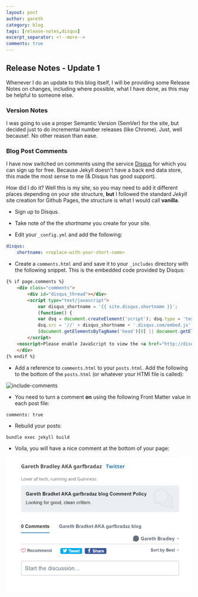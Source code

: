 ```yaml
---
layout: post
author: gareth
category: blog
tags: [release-notes,disqus]
excerpt_separator: <!--more-->
comments: true
---
```

## Release Notes - Update 1

Whenever I do an update to this blog itself, I will be providing some Release Notes on changes, including where possible, what I have done, as this may be helpful to someone else. <!--more-->

### Version Notes

I was going to use a proper Semantic Version (SemVer) for the site, but decided just to do incremental number releases (like Chrome). Just, well because!. No other reason than ease.

### Blog Post Comments

I have now switched on comments using the service [Disqus](https://disqus.com/) for which you can sign up for free. Because Jekyll doesn't have a back end data store, this made the most sense to me (& Disqus has good support).

How did I do it? Well this is my site, so you may need to add it different places depending on your site structure, **but** I followed the standard *Jekyll* site creation for Github Pages, the structure is what I would call **vanilla**.

- Sign up to Disqus.

- Take note of the the *shortname* you create for your site.

- Edit your `_config.yml` and add the following:

```yaml
disqus:
    shortname: <replace-with-your-short-name>
```

- Create a `comments.html` and and save it to your `_includes` directory with the following snippet. This is the embedded code provided by Disqus:

```html
{% if page.comments %}
    <div class="comments">
        <div id="disqus_thread"></div>
        <script type="text/javascript">
            var disqus_shortname = '{{ site.disqus.shortname }}';
            (function() {
            var dsq = document.createElement('script'); dsq.type = 'text/javascript'; dsq.async = true;
            dsq.src = '//' + disqus_shortname + '.disqus.com/embed.js';
            (document.getElementsByTagName('head')[0] || document.getElementsByTagName('body')[0]).appendChild(dsq); })();    
        </script>
    <noscript>Please enable JavaScript to view the <a href="http://disqus.com/?ref_noscript">comments powered by Disqus.</a></noscript>
    </div> 
{% endif %}
```

- Add a reference to `comments.html` to your `posts.html`. Add the following to the bottom of the `posts.html` (or whatever your HTMl file is called):

![include-comments](/assets/posts/img/include-comments.png)

- You need to turn a comment **on** using the following Front Matter value in each post file:

```
comments: true
```

- Rebuild your posts:

```bash
bundle exec jekyll build
```

- Voila, you will have a nice comment at the bottom of your page:

![disqus](/assets/img/posts/disqus.png)
